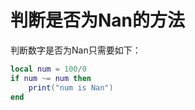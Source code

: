 # 判断是否为Nan的方法

判断数字是否为Nan只需要如下：

```lua
local num = 100/0
if num ~= num then
    print("num is Nan")
end

```
